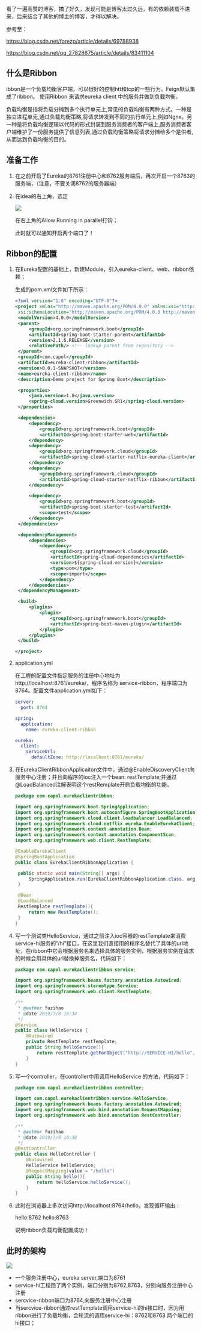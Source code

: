 看了一遍高赞的博客，搞了好久，发现可能是博客太过久远，有的依赖装载不进来，后来结合了其他的博主的博客，才得以解决。

参考至：

https://blog.csdn.net/forezp/article/details/69788938

https://blog.csdn.net/qq_27828675/article/details/83411104

## 什么是Ribbon

ibbon是一个负载均衡客户端，可以很好的控制htt和tcp的一些行为。Feign默认集成了ribbon。
使用Ribbon 来请求eureka client 中的服务并做到负载均衡。

负载均衡是指将负载分摊到多个执行单元上,常见的负载均衡有两种方式。一种是独立进程单元,通过负载均衡策略,将请求转发到不同的执行单元上,例如Ngnx。另一种是将负载均衡逻辑以代码的形式封装到服务消费者的客户端上,服务消费者客户端维护了一份服务提供了信息列表,通过负载均衡策略将请求分摊给多个是供者,从而达到负载均衡的目的。

## 准备工作

1. 在之前开启了Eureka的8761注册中心和8762服务端后，再次开启一个8763的服务端，（注意，不要关闭8762的服务器端）

2. 在idea的右上角，选定

   ![](D:\Work\TyporaNotes\note\微服务\SpringCloud\pict\3-1.png)

   在右上角的Allow Running in parallel打钩；

   此时就可以通知开启两个端口了！

   

## Ribbon的配置

1. 在Eureka配置的基础上，新建Module，引入eureka-client、web、ribbon依赖；

   生成的pom.xml文件如下所示：

   ```xml
   <?xml version="1.0" encoding="UTF-8"?>
   <project xmlns="http://maven.apache.org/POM/4.0.0" xmlns:xsi="http://www.w3.org/2001/XMLSchema-instance"
   	xsi:schemaLocation="http://maven.apache.org/POM/4.0.0 http://maven.apache.org/xsd/maven-4.0.0.xsd">
   	<modelVersion>4.0.0</modelVersion>
   	<parent>
   		<groupId>org.springframework.boot</groupId>
   		<artifactId>spring-boot-starter-parent</artifactId>
   		<version>2.1.6.RELEASE</version>
   		<relativePath/> <!-- lookup parent from repository -->
   	</parent>
   	<groupId>com.capol</groupId>
   	<artifactId>eureka-client-ribbon</artifactId>
   	<version>0.0.1-SNAPSHOT</version>
   	<name>eureka-client-ribbon</name>
   	<description>Demo project for Spring Boot</description>
   
   	<properties>
   		<java.version>1.8</java.version>
   		<spring-cloud.version>Greenwich.SR1</spring-cloud.version>
   	</properties>
   
   	<dependencies>
   		<dependency>
   			<groupId>org.springframework.boot</groupId>
   			<artifactId>spring-boot-starter-web</artifactId>
   		</dependency>
   		<dependency>
   			<groupId>org.springframework.cloud</groupId>
   			<artifactId>spring-cloud-starter-netflix-eureka-client</artifactId>
   		</dependency>
   		<dependency>
   			<groupId>org.springframework.cloud</groupId>
   			<artifactId>spring-cloud-starter-netflix-ribbon</artifactId>
   		</dependency>
   
   		<dependency>
   			<groupId>org.springframework.boot</groupId>
   			<artifactId>spring-boot-starter-test</artifactId>
   			<scope>test</scope>
   		</dependency>
   	</dependencies>
   
   	<dependencyManagement>
   		<dependencies>
   			<dependency>
   				<groupId>org.springframework.cloud</groupId>
   				<artifactId>spring-cloud-dependencies</artifactId>
   				<version>${spring-cloud.version}</version>
   				<type>pom</type>
   				<scope>import</scope>
   			</dependency>
   		</dependencies>
   	</dependencyManagement>
   
   	<build>
   		<plugins>
   			<plugin>
   				<groupId>org.springframework.boot</groupId>
   				<artifactId>spring-boot-maven-plugin</artifactId>
   			</plugin>
   		</plugins>
   	</build>
   
   </project>
   ```

2. application.yml

   在工程的配置文件指定服务的注册中心地址为http://localhost:8761/eureka/，程序名称为 service-ribbon，程序端口为8764。配置文件application.yml如下：

   ```yml
   server:
     port: 8764
   
   spring:
     application:
       name: eureka-client-ribbon
   
   eureka:
     client:
       serviceUrl:
         defaultZone: http://localhost:8761/eureka/
   ```

3. 在EurekaClientRibbonApplicaiton文件中，通过@EnableDiscoveryClient向服务中心注册；并且向程序的ioc注入一个bean: restTemplate;并通过@LoadBalanced注解表明这个restRemplate开启负载均衡的功能。

   ```java
   package com.capol.eurekaclientribbon;
   
   import org.springframework.boot.SpringApplication;
   import org.springframework.boot.autoconfigure.SpringBootApplication;
   import org.springframework.cloud.client.loadbalancer.LoadBalanced;
   import org.springframework.cloud.netflix.eureka.EnableEurekaClient;
   import org.springframework.context.annotation.Bean;
   import org.springframework.context.annotation.ComponentScan;
   import org.springframework.web.client.RestTemplate;
   
   @EnableEurekaClient
   @SpringBootApplication
   public class EurekaClientRibbonApplication {
   
   	public static void main(String[] args) {
   		SpringApplication.run(EurekaClientRibbonApplication.class, args);
   	}
   
   	@Bean
   	@LoadBalanced
   	RestTemplate restTemplate(){
   		return new RestTemplate();
   	}
   }
   ```

4. 写一个测试类HelloService，通过之前注入ioc容器的restTemplate来消费service-hi服务的“/hi”接口，在这里我们直接用的程序名替代了具体的url地址，在ribbon中它会根据服务名来选择具体的服务实例，根据服务实例在请求的时候会用具体的url替换掉服务名，代码如下：

   ```java
   package com.capol.eurekaclientribbon.service;
   
   import org.springframework.beans.factory.annotation.Autowired;
   import org.springframework.stereotype.Service;
   import org.springframework.web.client.RestTemplate;
   
   /**
    * @author fuzihao
    * @date 2019/7/8 16:34
    */
   @Service
   public class HelloService {
       @Autowired
       private RestTemplate restTemplate;
       public String helloService(){
           return restTemplate.getForObject("http://SERVICE-HI/hello",String.class);
       }
   }
   ```

5. 写一个controller，在controller中用调用HelloService 的方法，代码如下：

   ```java
   package com.capol.eurekaclientribbon.controller;
   
   import com.capol.eurekaclientribbon.service.HelloService;
   import org.springframework.beans.factory.annotation.Autowired;
   import org.springframework.web.bind.annotation.RequestMapping;
   import org.springframework.web.bind.annotation.RestController;
   
   /**
    * @author fuzihao
    * @date 2019/7/8 16:38
    */
   @RestController
   public class HelloController {
       @Autowired
       HelloService helloService;
       @RequestMapping(value = "/hello")
       public String hello(){
           return helloService.helloService();
       }
   }
   ```

6. 此时在浏览器上多次访问http://localhost:8764/hello，发现循环输出：

   hello:8762
   hello:8763

   说明ribbon负载均衡配置成功！

## 此时的架构

![](D:\Work\TyporaNotes\note\微服务\SpringCloud\pict\3-2.png)

* 一个服务注册中心，eureka server,端口为8761
* service-hi工程跑了两个实例，端口分别为8762,8763，分别向服务注册中心注册
* sercvice-ribbon端口为8764,向服务注册中心注册
* 当sercvice-ribbon通过restTemplate调用service-hi的hi接口时，因为用ribbon进行了负载均衡，会轮流的调用service-hi：8762和8763 两个端口的hi接口；